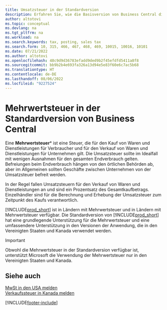 ```yaml
---
title: Umsatzsteuer in der Standardversion
description: Erfahren Sie, wie die Basisversion von Business Central die Umsatzsteuer unterstützt, und erhalten Sie eine Beschreibung des Grundkonzepts.
author: altotovi
ms.topic: conceptual
ms.devlang: na
ms.tgt_pltfrm: na
ms.workload: na
ms.search.keywords: tax, posting, sales tax
ms.search.form: 10, 315, 466, 467, 468, 469, 10015, 10016, 10101
ms.date: 07/21/2022
ms.author: altotovi
ms.openlocfilehash: 48c9d9d36783efadd9ded9b2f45efdfd5411a8f8
ms.sourcegitcommit: bb9b2b4e693fa326a13d94e5e83f60e6c7ac5b68
ms.translationtype: HT
ms.contentlocale: de-DE
ms.lasthandoff: 08/06/2022
ms.locfileid: "9227524"
---
```

# <a name="sales-tax-in-the-default-version-of-business-central"></a>Mehrwertsteuer in der Standardversion von Business Central

Eine **Mehrwertsteuer*** ist eine Steuer, die für den Kauf von Waren und Dienstleistungen für Verbraucher und für den Verkauf von Waren und Dienstleistungen für Unternehmen gilt. Die Umsatzsteuer sollte im Idealfall mit wenigen Ausnahmen für den gesamten Endverbrauch gelten. Befreiungen beim Endverbrauch hängen von den örtlichen Behörden ab, aber im Allgemeinen sollten Geschäfte zwischen Unternehmen von der Umsatzsteuer befreit werden.  

In der Regel fallen Umsatzsteuern für den Verkauf von Waren und Dienstleistungen an und sind ein Prozentsatz des Gesamtkaufbetrags. Einzelhändler sind für die Berechnung und Erhebung der Umsatzsteuer zum Zeitpunkt des Kaufs verantwortlich.  

[!INCLUDE[prod_short](includes/prod_short.md)] ist in Ländern mit Mehrwertsteuer und in Ländern mit Mehrwertsteuer verfügbar. Die Standardversion von [!INCLUDE[prod_short](includes/prod_short.md)] hat eine grundlegende Unterstützung für die Mehrwertsteuer und eine umfassendere Unterstützung in den Versionen der Anwendung, die in den Vereinigten Staaten und Kanada verwendet werden.

> [!IMPORTANT]
> Obwohl die Mehrwertsteuer in der Standardversion verfügbar ist, unterstützt Microsoft die Verwendung der Mehrwertsteuer nur in den Vereinigten Staaten und Kanada.

## <a name="see-also"></a>Siehe auch

[MwSt in den USA melden](localfunctionality/UnitedStates/us-sales-tax.md)  
[Verkaufssteuer in Kanada melden](localfunctionality/canada/ca-sales-tax.md)  



[!INCLUDE[footer-include](includes/footer-banner.md)]
